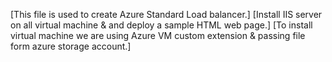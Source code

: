 [This file is used to create Azure Standard Load balancer.]
[Install IIS server on all virtual machine & and deploy a sample HTML web page.]
[To install virtual machine we are using Azure VM custom extension & passing file form azure storage account.]
